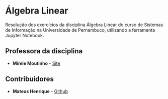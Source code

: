 # Álgebra Linear
Resolução dos exercícios da disciplina Álgebra Linear do curso de Sistemas de Informação na Universidade de Pernambuco, utilizando a ferramenta Jupyter Notebook.

## Professora da disciplina
* **Mirele Moutinho** - [Site](https://sites.google.com/site/mirelemoutinho/home/upe)

## Contribuidores
* **Mateus Henrique** - [Github](https://github.com/mateuschaves)


